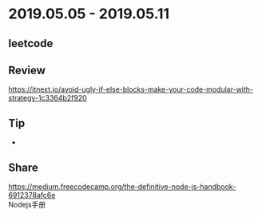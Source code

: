 # 2019.05.05 - 2019.05.11

## leetcode

## Review
https://itnext.io/avoid-ugly-if-else-blocks-make-your-code-modular-with-strategy-1c3364b2f920  


## Tip
*

## Share
https://medium.freecodecamp.org/the-definitive-node-js-handbook-6912378afc6e  
Nodejs手册
